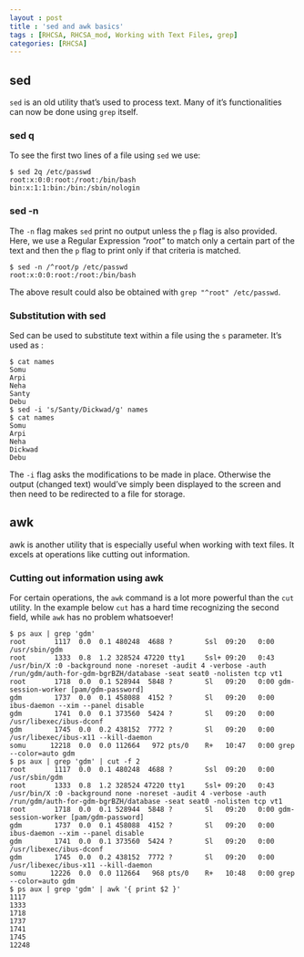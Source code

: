 ```yaml
---
layout : post
title : 'sed and awk basics'
tags : [RHCSA, RHCSA_mod, Working with Text Files, grep]
categories: [RHCSA]
---
```



## sed

`sed` is an old utility that’s used to process text. Many of it’s
functionalities can now be done using `grep` itself.

### sed q

To see the first two lines of a file using `sed` we use:

``` console
$ sed 2q /etc/passwd
root:x:0:0:root:/root:/bin/bash
bin:x:1:1:bin:/bin:/sbin/nologin
```

### sed -n

The `-n` flag makes `sed` print no output unless the `p` flag is also
provided. Here, we use a Regular Expression *"root"* to match only a
certain part of the text and then the `p` flag to print only if that
criteria is matched.

``` console
$ sed -n /^root/p /etc/passwd
root:x:0:0:root:/root:/bin/bash
```

The above result could also be obtained with `grep "^root" /etc/passwd`.

### Substitution with sed

Sed can be used to substitute text within a file using the `s`
parameter. It’s used as :

``` console
$ cat names
Somu
Arpi
Neha
Santy
Debu
$ sed -i 's/Santy/Dickwad/g' names
$ cat names
Somu
Arpi
Neha
Dickwad
Debu
```

The `-i` flag asks the modifications to be made in place. Otherwise the
output (changed text) would’ve simply been displayed to the screen and
then need to be redirected to a file for storage.

## awk

awk is another utility that is especially useful when working with text
files. It excels at operations like cutting out information.

### Cutting out information using awk

For certain operations, the `awk` command is a lot more powerful than
the `cut` utility. In the example below `cut` has a hard time
recognizing the second field, while `awk` has no problem whatsoever\!

``` console
$ ps aux | grep 'gdm'
root       1117  0.0  0.1 480248  4688 ?        Ssl  09:20   0:00 /usr/sbin/gdm
root       1333  0.8  1.2 328524 47220 tty1     Ssl+ 09:20   0:43 /usr/bin/X :0 -background none -noreset -audit 4 -verbose -auth /run/gdm/auth-for-gdm-bgrBZH/database -seat seat0 -nolisten tcp vt1
root       1718  0.0  0.1 528944  5848 ?        Sl   09:20   0:00 gdm-session-worker [pam/gdm-password]
gdm        1737  0.0  0.1 458088  4152 ?        Sl   09:20   0:00 ibus-daemon --xim --panel disable
gdm        1741  0.0  0.1 373560  5424 ?        Sl   09:20   0:00 /usr/libexec/ibus-dconf
gdm        1745  0.0  0.2 438152  7772 ?        Sl   09:20   0:00 /usr/libexec/ibus-x11 --kill-daemon
somu      12218  0.0  0.0 112664   972 pts/0    R+   10:47   0:00 grep --color=auto gdm
$ ps aux | grep 'gdm' | cut -f 2
root       1117  0.0  0.1 480248  4688 ?        Ssl  09:20   0:00 /usr/sbin/gdm
root       1333  0.8  1.2 328524 47220 tty1     Ssl+ 09:20   0:43 /usr/bin/X :0 -background none -noreset -audit 4 -verbose -auth /run/gdm/auth-for-gdm-bgrBZH/database -seat seat0 -nolisten tcp vt1
root       1718  0.0  0.1 528944  5848 ?        Sl   09:20   0:00 gdm-session-worker [pam/gdm-password]
gdm        1737  0.0  0.1 458088  4152 ?        Sl   09:20   0:00 ibus-daemon --xim --panel disable
gdm        1741  0.0  0.1 373560  5424 ?        Sl   09:20   0:00 /usr/libexec/ibus-dconf
gdm        1745  0.0  0.2 438152  7772 ?        Sl   09:20   0:00 /usr/libexec/ibus-x11 --kill-daemon
somu      12226  0.0  0.0 112664   968 pts/0    R+   10:48   0:00 grep --color=auto gdm
$ ps aux | grep 'gdm' | awk '{ print $2 }'
1117
1333
1718
1737
1741
1745
12248
```
